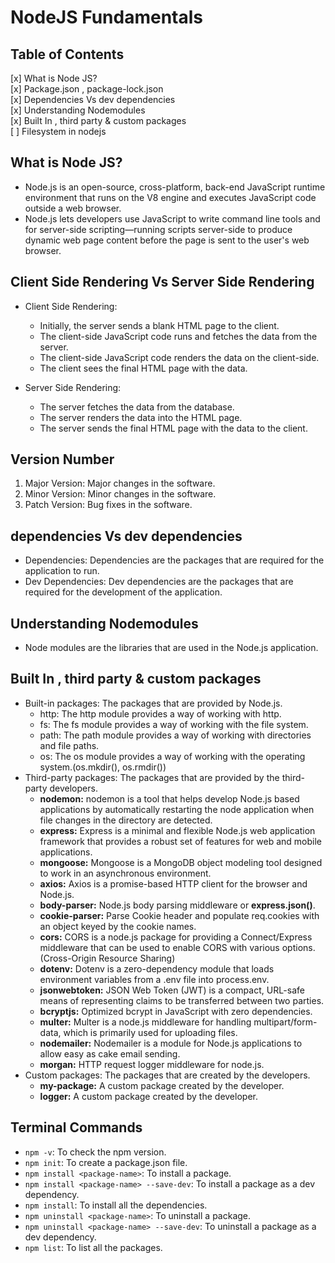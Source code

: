 # NodeJS Fundamentals

## Table of Contents

[x] What is Node JS?  
[x] Package.json , package-lock.json  
[x] Dependencies Vs dev dependencies  
[x] Understanding Nodemodules  
[x] Built In , third party & custom packages  
[ ] Filesystem in nodejs

## What is Node JS?

- Node.js is an open-source, cross-platform, back-end JavaScript runtime environment that runs on the V8 engine and executes JavaScript code outside a web browser.
- Node.js lets developers use JavaScript to write command line tools and for server-side scripting—running scripts server-side to produce dynamic web page content before the page is sent to the user's web browser.

## Client Side Rendering Vs Server Side Rendering

- Client Side Rendering:

  - Initially, the server sends a blank HTML page to the client.
  - The client-side JavaScript code runs and fetches the data from the server.
  - The client-side JavaScript code renders the data on the client-side.
  - The client sees the final HTML page with the data.

- Server Side Rendering:

  - The server fetches the data from the database.
  - The server renders the data into the HTML page.
  - The server sends the final HTML page with the data to the client.

## Version Number

1. Major Version: Major changes in the software.
2. Minor Version: Minor changes in the software.
3. Patch Version: Bug fixes in the software.

## dependencies Vs dev dependencies

- Dependencies: Dependencies are the packages that are required for the application to run.
- Dev Dependencies: Dev dependencies are the packages that are required for the development of the application.

## Understanding Nodemodules

- Node modules are the libraries that are used in the Node.js application.

## Built In , third party & custom packages

- Built-in packages: The packages that are provided by Node.js.
  - http: The http module provides a way of working with http.
  - fs: The fs module provides a way of working with the file system.
  - path: The path module provides a way of working with directories and file paths.
  - os: The os module provides a way of working with the operating system.(os.mkdir(), os.rmdir())
- Third-party packages: The packages that are provided by the third-party developers.
  - **nodemon:** nodemon is a tool that helps develop Node.js based applications by automatically restarting the node application when file changes in the directory are detected.
  - **express:** Express is a minimal and flexible Node.js web application framework that provides a robust set of features for web and mobile applications.
  - **mongoose:** Mongoose is a MongoDB object modeling tool designed to work in an asynchronous environment.
  - **axios:** Axios is a promise-based HTTP client for the browser and Node.js.
  - **body-parser:** Node.js body parsing middleware or **express.json()**.
  - **cookie-parser:** Parse Cookie header and populate req.cookies with an object keyed by the cookie names.
  - **cors:** CORS is a node.js package for providing a Connect/Express middleware that can be used to enable CORS with various options.(Cross-Origin Resource Sharing)
  - **dotenv:** Dotenv is a zero-dependency module that loads environment variables from a .env file into process.env.
  - **jsonwebtoken:** JSON Web Token (JWT) is a compact, URL-safe means of representing claims to be transferred between two parties.
  - **bcryptjs:** Optimized bcrypt in JavaScript with zero dependencies.
  - **multer:** Multer is a node.js middleware for handling multipart/form-data, which is primarily used for uploading files.
  - **nodemailer:** Nodemailer is a module for Node.js applications to allow easy as cake email sending.
  - **morgan:** HTTP request logger middleware for node.js.
- Custom packages: The packages that are created by the developers.
  - **my-package:** A custom package created by the developer.
  - **logger:** A custom package created by the developer.

## Terminal Commands

- `npm -v`: To check the npm version.
- `npm init`: To create a package.json file.
- `npm install <package-name>`: To install a package.
- `npm install <package-name> --save-dev`: To install a package as a dev dependency.
- `npm install`: To install all the dependencies.
- `npm uninstall <package-name>`: To uninstall a package.
- `npm uninstall <package-name> --save-dev`: To uninstall a package as a dev dependency.
- `npm list`: To list all the packages.
